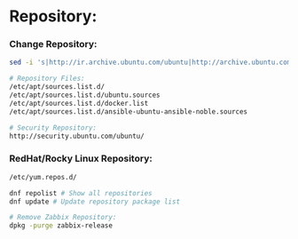 # Repository:

### Change Repository:
```sh
sed -i 's|http://ir.archive.ubuntu.com/ubuntu|http://archive.ubuntu.com/ubuntu|g' /etc/apt/sources.list.d/ubuntu.sources
```

```sh
# Repository Files:
/etc/apt/sources.list.d/
/etc/apt/sources.list.d/ubuntu.sources
/etc/apt/sources.list.d/docker.list
/etc/apt/sources.list.d/ansible-ubuntu-ansible-noble.sources
```

```sh
# Security Repository:
http://security.ubuntu.com/ubuntu/
```

### RedHat/Rocky Linux Repository:
```sh
/etc/yum.repos.d/
```
```sh
dnf repolist # Show all repositories
dnf update # Update repository package list
```
```sh
# Remove Zabbix Repository:
dpkg -purge zabbix-release
```




